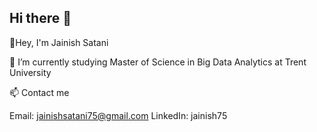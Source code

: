 ## Hi there 👋

👋Hey, I'm Jainish Satani

🌱 I’m currently studying Master of Science in Big Data Analytics at Trent University

📫 Contact me

Email: jainishsatani75@gmail.com
LinkedIn: jainish75

